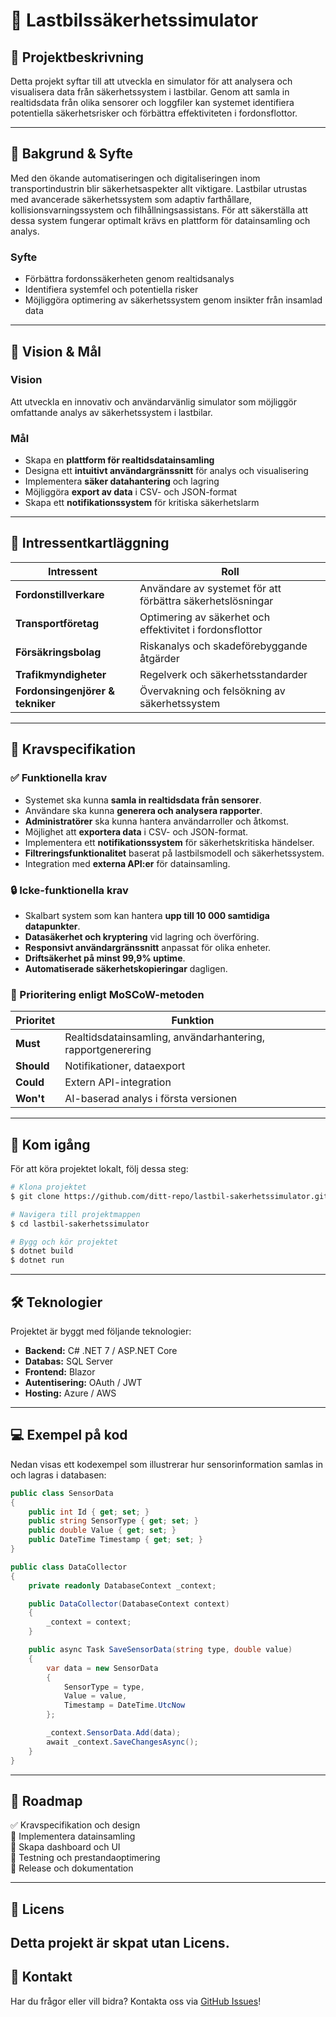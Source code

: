 # 🚛 Lastbilssäkerhetssimulator

## 📌 Projektbeskrivning
Detta projekt syftar till att utveckla en simulator för att analysera och visualisera data från säkerhetssystem i lastbilar. Genom att samla in realtidsdata från olika sensorer och loggfiler kan systemet identifiera potentiella säkerhetsrisker och förbättra effektiviteten i fordonsflottor.

---
## 📖 Bakgrund & Syfte
Med den ökande automatiseringen och digitaliseringen inom transportindustrin blir säkerhetsaspekter allt viktigare. Lastbilar utrustas med avancerade säkerhetssystem som adaptiv farthållare, kollisionsvarningssystem och filhållningsassistans. För att säkerställa att dessa system fungerar optimalt krävs en plattform för datainsamling och analys.

### Syfte
- Förbättra fordonssäkerheten genom realtidsanalys
- Identifiera systemfel och potentiella risker
- Möjliggöra optimering av säkerhetssystem genom insikter från insamlad data

---
## 🎯 Vision & Mål
### Vision
Att utveckla en innovativ och användarvänlig simulator som möjliggör omfattande analys av säkerhetssystem i lastbilar.

### Mål
- Skapa en **plattform för realtidsdatainsamling**
- Designa ett **intuitivt användargränssnitt** för analys och visualisering
- Implementera **säker datahantering** och lagring
- Möjliggöra **export av data** i CSV- och JSON-format
- Skapa ett **notifikationssystem** för kritiska säkerhetslarm

---
## 👥 Intressentkartläggning
| Intressent | Roll |
|------------|------|
| **Fordonstillverkare** | Användare av systemet för att förbättra säkerhetslösningar |
| **Transportföretag** | Optimering av säkerhet och effektivitet i fordonsflottor |
| **Försäkringsbolag** | Riskanalys och skadeförebyggande åtgärder |
| **Trafikmyndigheter** | Regelverk och säkerhetsstandarder |
| **Fordonsingenjörer & tekniker** | Övervakning och felsökning av säkerhetssystem |

---
## 📜 Kravspecifikation
### ✅ Funktionella krav
- Systemet ska kunna **samla in realtidsdata från sensorer**.
- Användare ska kunna **generera och analysera rapporter**.
- **Administratörer** ska kunna hantera användarroller och åtkomst.
- Möjlighet att **exportera data** i CSV- och JSON-format.
- Implementera ett **notifikationssystem** för säkerhetskritiska händelser.
- **Filtreringsfunktionalitet** baserat på lastbilsmodell och säkerhetssystem.
- Integration med **externa API:er** för datainsamling.

### 🔒 Icke-funktionella krav
- Skalbart system som kan hantera **upp till 10 000 samtidiga datapunkter**.
- **Datasäkerhet och kryptering** vid lagring och överföring.
- **Responsivt användargränssnitt** anpassat för olika enheter.
- **Driftsäkerhet på minst 99,9% uptime**.
- **Automatiserade säkerhetskopieringar** dagligen.

### 🎯 Prioritering enligt MoSCoW-metoden
| Prioritet | Funktion |
|-----------|-----------|
| **Must** | Realtidsdatainsamling, användarhantering, rapportgenerering |
| **Should** | Notifikationer, dataexport |
| **Could** | Extern API-integration |
| **Won't** | AI-baserad analys i första versionen |

---
## 🚀 Kom igång
För att köra projektet lokalt, följ dessa steg:
```sh
# Klona projektet
$ git clone https://github.com/ditt-repo/lastbil-sakerhetssimulator.git

# Navigera till projektmappen
$ cd lastbil-sakerhetssimulator

# Bygg och kör projektet
$ dotnet build
$ dotnet run
```

---
## 🛠️ Teknologier
Projektet är byggt med följande teknologier:
- **Backend:** C# .NET 7 / ASP.NET Core
- **Databas:** SQL Server
- **Frontend:** Blazor
- **Autentisering:** OAuth / JWT
- **Hosting:** Azure / AWS

---
## 💻 Exempel på kod
Nedan visas ett kodexempel som illustrerar hur sensorinformation samlas in och lagras i databasen:

```csharp
public class SensorData
{
    public int Id { get; set; }
    public string SensorType { get; set; }
    public double Value { get; set; }
    public DateTime Timestamp { get; set; }
}

public class DataCollector
{
    private readonly DatabaseContext _context;

    public DataCollector(DatabaseContext context)
    {
        _context = context;
    }

    public async Task SaveSensorData(string type, double value)
    {
        var data = new SensorData
        {
            SensorType = type,
            Value = value,
            Timestamp = DateTime.UtcNow
        };

        _context.SensorData.Add(data);
        await _context.SaveChangesAsync();
    }
}
```

---
## 📌 Roadmap
✅ Kravspecifikation och design  
🔲 Implementera datainsamling  
🔲 Skapa dashboard och UI  
🔲 Testning och prestandaoptimering  
🔲 Release och dokumentation  

---
## 📝 Licens
Detta projekt är skpat utan Licens.
---
## 📩 Kontakt
Har du frågor eller vill bidra? Kontakta oss via [GitHub Issues](https://github.com/ditt-repo/issues)!

